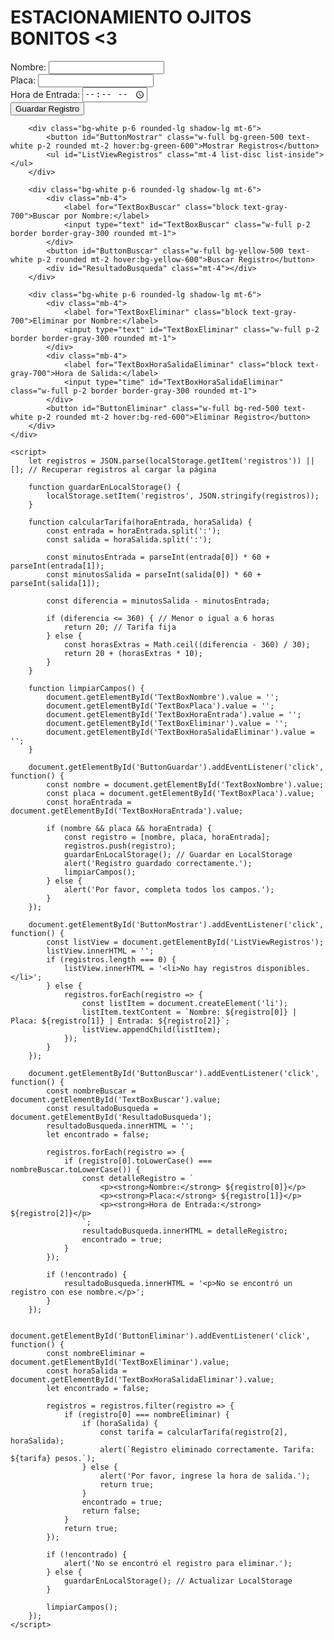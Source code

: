 <html lang="en">
<head>
    <meta charset="UTF-8">
    <meta name="viewport" content="width=device-width, initial-scale=1.0">
    <title>Registro de Estacionamiento</title>
    <script src="https://cdn.tailwindcss.com"></script>
    <link rel="stylesheet" href="https://cdnjs.cloudflare.com/ajax/libs/font-awesome/5.15.3/css/all.min.css">
    <link href="https://fonts.googleapis.com/css2?family=Roboto:wght@400;700&display=swap" rel="stylesheet">
</head>
<body class="bg-gray-100 font-roboto">
    <div class="container mx-auto p-4">
        <h1 class="text-2xl font-bold text-center mb-4">ESTACIONAMIENTO OJITOS BONITOS <3 </h1>
        <div class="bg-white p-6 rounded-lg shadow-lg">
            <div class="mb-4">
                <label for="TextBoxNombre" class="block text-gray-700">Nombre:</label>
                <input type="text" id="TextBoxNombre" class="w-full p-2 border border-gray-300 rounded mt-1">
            </div>
            <div class="mb-4">
                <label for="TextBoxPlaca" class="block text-gray-700">Placa:</label>
                <input type="text" id="TextBoxPlaca" class="w-full p-2 border border-gray-300 rounded mt-1">
            </div>
            <div class="mb-4">
                <label for="TextBoxHoraEntrada" class="block text-gray-700">Hora de Entrada:</label>
                <input type="time" id="TextBoxHoraEntrada" class="w-full p-2 border border-gray-300 rounded mt-1">
            </div>
            <button id="ButtonGuardar" class="w-full bg-blue-500 text-white p-2 rounded mt-2 hover:bg-blue-600">Guardar Registro</button>
        </div>

        <div class="bg-white p-6 rounded-lg shadow-lg mt-6">
            <button id="ButtonMostrar" class="w-full bg-green-500 text-white p-2 rounded mt-2 hover:bg-green-600">Mostrar Registros</button>
            <ul id="ListViewRegistros" class="mt-4 list-disc list-inside"></ul>
        </div>

        <div class="bg-white p-6 rounded-lg shadow-lg mt-6">
            <div class="mb-4">
                <label for="TextBoxBuscar" class="block text-gray-700">Buscar por Nombre:</label>
                <input type="text" id="TextBoxBuscar" class="w-full p-2 border border-gray-300 rounded mt-1">
            </div>
            <button id="ButtonBuscar" class="w-full bg-yellow-500 text-white p-2 rounded mt-2 hover:bg-yellow-600">Buscar Registro</button>
            <div id="ResultadoBusqueda" class="mt-4"></div>
        </div>

        <div class="bg-white p-6 rounded-lg shadow-lg mt-6">
            <div class="mb-4">
                <label for="TextBoxEliminar" class="block text-gray-700">Eliminar por Nombre:</label>
                <input type="text" id="TextBoxEliminar" class="w-full p-2 border border-gray-300 rounded mt-1">
            </div>
            <div class="mb-4">
                <label for="TextBoxHoraSalidaEliminar" class="block text-gray-700">Hora de Salida:</label>
                <input type="time" id="TextBoxHoraSalidaEliminar" class="w-full p-2 border border-gray-300 rounded mt-1">
            </div>
            <button id="ButtonEliminar" class="w-full bg-red-500 text-white p-2 rounded mt-2 hover:bg-red-600">Eliminar Registro</button>
        </div>
    </div>

    <script>
        let registros = JSON.parse(localStorage.getItem('registros')) || []; // Recuperar registros al cargar la página

        function guardarEnLocalStorage() {
            localStorage.setItem('registros', JSON.stringify(registros));
        }

        function calcularTarifa(horaEntrada, horaSalida) {
            const entrada = horaEntrada.split(':');
            const salida = horaSalida.split(':');

            const minutosEntrada = parseInt(entrada[0]) * 60 + parseInt(entrada[1]);
            const minutosSalida = parseInt(salida[0]) * 60 + parseInt(salida[1]);

            const diferencia = minutosSalida - minutosEntrada;
            
            if (diferencia <= 360) { // Menor o igual a 6 horas
                return 20; // Tarifa fija
            } else {
                const horasExtras = Math.ceil((diferencia - 360) / 30);
                return 20 + (horasExtras * 10);
            }
        }

        function limpiarCampos() {
            document.getElementById('TextBoxNombre').value = '';
            document.getElementById('TextBoxPlaca').value = '';
            document.getElementById('TextBoxHoraEntrada').value = '';
            document.getElementById('TextBoxEliminar').value = '';
            document.getElementById('TextBoxHoraSalidaEliminar').value = '';
        }

        document.getElementById('ButtonGuardar').addEventListener('click', function() {
            const nombre = document.getElementById('TextBoxNombre').value;
            const placa = document.getElementById('TextBoxPlaca').value;
            const horaEntrada = document.getElementById('TextBoxHoraEntrada').value;

            if (nombre && placa && horaEntrada) {
                const registro = [nombre, placa, horaEntrada];
                registros.push(registro);
                guardarEnLocalStorage(); // Guardar en LocalStorage
                alert('Registro guardado correctamente.');
                limpiarCampos();
            } else {
                alert('Por favor, completa todos los campos.');
            }
        });

        document.getElementById('ButtonMostrar').addEventListener('click', function() {
            const listView = document.getElementById('ListViewRegistros');
            listView.innerHTML = '';
            if (registros.length === 0) {
                listView.innerHTML = '<li>No hay registros disponibles.</li>';
            } else {
                registros.forEach(registro => {
                    const listItem = document.createElement('li');
                    listItem.textContent = `Nombre: ${registro[0]} | Placa: ${registro[1]} | Entrada: ${registro[2]}`;
                    listView.appendChild(listItem);
                });
            }
        });

        document.getElementById('ButtonBuscar').addEventListener('click', function() {
            const nombreBuscar = document.getElementById('TextBoxBuscar').value;
            const resultadoBusqueda = document.getElementById('ResultadoBusqueda');
            resultadoBusqueda.innerHTML = '';
            let encontrado = false;

            registros.forEach(registro => {
                if (registro[0].toLowerCase() === nombreBuscar.toLowerCase()) {
                    const detalleRegistro = `
                        <p><strong>Nombre:</strong> ${registro[0]}</p>
                        <p><strong>Placa:</strong> ${registro[1]}</p>
                        <p><strong>Hora de Entrada:</strong> ${registro[2]}</p>
                    `;
                    resultadoBusqueda.innerHTML = detalleRegistro;
                    encontrado = true;
                }
            });

            if (!encontrado) {
                resultadoBusqueda.innerHTML = '<p>No se encontró un registro con ese nombre.</p>';
            }
        });

        document.getElementById('ButtonEliminar').addEventListener('click', function() {
            const nombreEliminar = document.getElementById('TextBoxEliminar').value;
            const horaSalida = document.getElementById('TextBoxHoraSalidaEliminar').value;
            let encontrado = false;

            registros = registros.filter(registro => {
                if (registro[0] === nombreEliminar) {
                    if (horaSalida) {
                        const tarifa = calcularTarifa(registro[2], horaSalida);
                        alert(`Registro eliminado correctamente. Tarifa: ${tarifa} pesos.`);
                    } else {
                        alert('Por favor, ingrese la hora de salida.');
                        return true;
                    }
                    encontrado = true;
                    return false;
                }
                return true;
            });

            if (!encontrado) {
                alert('No se encontró el registro para eliminar.');
            } else {
                guardarEnLocalStorage(); // Actualizar LocalStorage
            }

            limpiarCampos();
        });
    </script>
</body>
</html>
